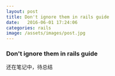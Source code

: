 ```yaml
---
layout: post
title: Don't ignore them in rails guide
date:   2016-06-01 17:24:06
categories: rails
image: /assets/images/post.jpg
---
```


### Don't ignore them in rails guide
还在笔记中，待总结